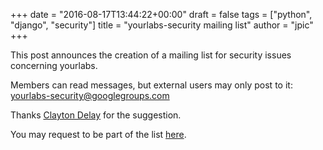 +++
date = "2016-08-17T13:44:22+00:00"
draft = false
tags = ["python", "django", "security"]
title = "yourlabs-security mailing list"
author = "jpic"
+++

This post announces the creation of a mailing list for security issues concerning yourlabs.

Members can read messages, but external users may only post to it: yourlabs-security@googlegroups.com

Thanks [Clayton Delay](http://www.claytondelay.com) for the suggestion.

You may request to be part of the list [here](https://groups.google.com/forum/#!forum/yourlabs-security).
